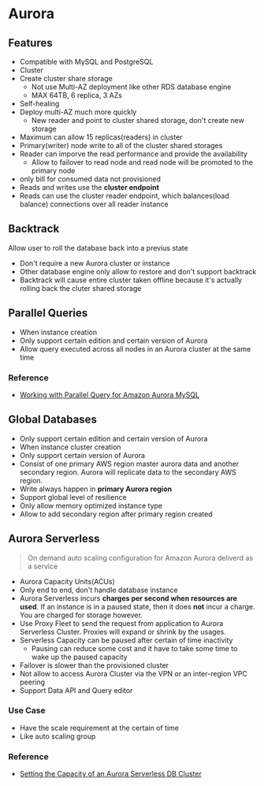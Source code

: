 # Aurora

## Features
* Compatible with MySQL and PostgreSQL
* Cluster
* Create cluster share storage
  * Not use Multi-AZ deployment like other RDS database engine
  * MAX 64TB, 6 replica, 3 AZs
* Self-healing
* Deploy multi-AZ much more quickly
  * New reader and point to cluster shared storage, don't create new storage
* Maximum can allow 15 replicas(readers) in cluster
* Primary(writer) node write to all of the cluster shared storages
* Reader can imporve the read performance and provide the availability
  * Allow to failover to read node and read node will be promoted to the primary node
* only bill for consumed data not provisioned
* Reads and writes use the **cluster endpoint**
* Reads can use the cluster reader endpoint, which balances(load balance) connections over all reader instance

## Backtrack
Allow user to roll the database back into a previus state
* Don't require a new Aurora cluster or instance
* Other database engine only allow to restore and don't support backtrack
* Backtrack will cause entire cluster taken offline because it's actually rolling back the cluter shared storage

## Parallel Queries
* When instance creation
* Only support certain edition and certain version of Aurora
* Allow query executed across all nodes in an Aurora cluster at the same time

### Reference
* [Working with Parallel Query for Amazon Aurora MySQL](https://docs.aws.amazon.com/AmazonRDS/latest/AuroraUserGuide/aurora-mysql-parallel-query.html)

## Global Databases
* Only support certain edition and certain version of Aurora
* When instance cluster creation
* Only support certain version of Aurora
* Consist of one primary AWS region master aurora data and another secondary region. Aurora will replicate data to the secondary AWS region.
* Write always happen in **primary Aurora region**
* Support global level of resilience
* Only allow memory optimized instance type
* Allow to add secondary region after primary region created

## Aurora Serverless
> On demand auto scaling configuration for Amazon Aurora deliverd as a service
* Aurora Capacity Units(ACUs)
* Only end to end, don't handle database instance
* Aurora Serverless incurs **charges per second when resources are used**. If an instance is in a paused state, then it does **not** incur a charge. You are charged for storage however.
* Use Proxy Fleet to send the request from application to Aurora Serverless Cluster. Proxies will expand or shrink by the usages.
* Serverless Capacity can be paused after certain of time inactivity
  * Pausing can reduce some cost and it have to take some time to wake up the paused capacity
* Failover is slower than the provisioned cluster
* Not allow to access Aurora Cluster via the VPN or an inter-region VPC peering
* Support Data API and Query editor

### Use Case
* Have the scale requirement at the certain of time
* Like auto scaling group

### Reference
* [Setting the Capacity of an Aurora Serverless DB Cluster](https://docs.aws.amazon.com/AmazonRDS/latest/AuroraUserGuide/aurora-serverless.setting-capacity.html)
